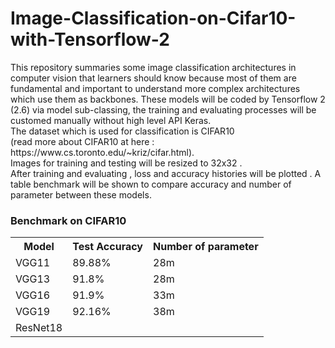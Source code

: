 # Image-Classification-on-Cifar10-with-Tensorflow-2
<p>This repository summaries some image classification architectures in computer vision that learners should know because most of them are fundamental and important to understand more complex architectures which use them as backbones. These models will be coded by Tensorflow 2 (2.6) via model sub-classing, the training and evaluating processes will be customed manually without high level API Keras.<br>
The dataset which is used for classification is CIFAR10 <br>
  (read more about CIFAR10 at here : https://www.cs.toronto.edu/~kriz/cifar.html).<br>
Images for training and testing will be resized to 32x32 .<br>
After training and evaluating , loss and accuracy histories will be plotted . A table benchmark will be shown to compare accuracy and number of parameter between these models.
</p>
<h3>Benchmark on CIFAR10</h3>
<table>
  <tr>
    <th>Model</th>
    <th>Test Accuracy</th>
    <th>Number of parameter</th>
  </tr>
  <tr>
    <td>VGG11</td>
    <td>89.88%</td>
    <td>28m</td>
  </tr>
  <tr>
    <td>VGG13</td>
    <td>91.8%</td>
    <td>28m</td>
  </tr>
  <tr>
    <td>VGG16</td>
    <td>91.9%</td>
    <td>33m</td>
  </tr>
  <tr>
    <td>VGG19</td>
    <td>92.16%</td>
    <td>38m</td>
  </tr>
  <tr>
    <td>ResNet18</td>
    <td></td>
    <td></td>
  </tr>
</table>
